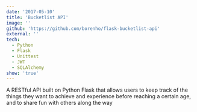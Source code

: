 ```yaml
---
date: '2017-05-10'
title: 'Bucketlist API'
image: ''
github: 'https://github.com/borenho/flask-bucketlist-api'
external: ''
tech:
  - Python
  - Flask
  - Unittest
  - JWT
  - SQLAlchemy
show: 'true'
---
```


A RESTful API built on Python Flask that allows users to keep track of the
things they want to achieve and experience before reaching a certain age, and to
share fun with others along the way
